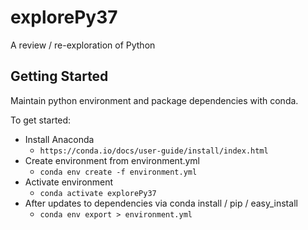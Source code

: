 # explorePy37
A review / re-exploration of Python
## Getting Started
Maintain python environment and package dependencies with conda.

To get started:

* Install Anaconda
  * `https://conda.io/docs/user-guide/install/index.html`
* Create environment from environment.yml
  * `conda env create -f environment.yml`
* Activate environment
  * `conda activate explorePy37`
* After updates to dependencies via conda install / pip / easy_install
  * `conda env export > environment.yml`
